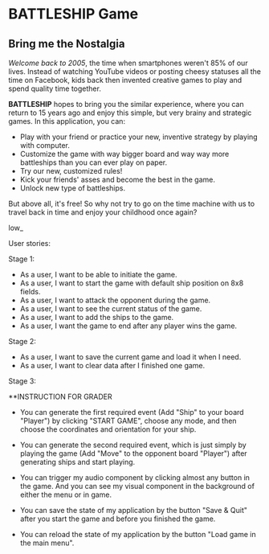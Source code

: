 # BATTLESHIP Game

## Bring me the Nostalgia

*Welcome back to 2005*, the time when smartphones weren't 85% of our lives. Instead of watching YouTube 
videos or posting cheesy statuses all the time on Facebook, kids back then invented creative games to play 
and spend quality time together.

**BATTLESHIP** hopes to bring you the similar experience, where you can return to 15 years ago and enjoy
this simple, but very brainy and strategic games. In this application, you can: 

- Play with your friend or practice your new, inventive strategy by playing with computer. 
- Customize the game with way bigger board and way way more battleships than you can ever play on paper.
- Try our new, customized rules!
- Kick your friends' asses and become the best in the game.
- Unlock new type of battleships.

But above all, it's free! So why not try to go on the time machine with us to travel back in time and enjoy
your childhood once again?

low_

User stories:

Stage 1:
- As a user, I want to be able to initiate the game.
- As a user, I want to start the game with default ship position on 8x8 fields.
- As a user, I want to attack the opponent during the game.
- As a user, I want to see the current status of the game.
- As a user, I want to add the ships to the game.
- As a user, I want the game to end after any player wins the game.

Stage 2:
- As a user, I want to save the current game and load it when I need.
- As a user, I want to clear data after I finished one game.

Stage 3:

**INSTRUCTION FOR GRADER

- You can generate the first required event (Add "Ship" to your board "Player") by clicking 
"START GAME", choose any mode, and then choose the coordinates and orientation for 
your ship.

- You can generate the second required event, which is just simply by playing the game 
(Add "Move" to the opponent board "Player") after generating ships and start playing.

- You can trigger my audio component by clicking almost any button in the game. And you can
see my visual component in the background of either the menu or in game.

- You can save the state of my application by the button "Save & Quit" after you start the
game and before you finished the game.

- You can reload the state of my application by the button "Load game in the main menu". 